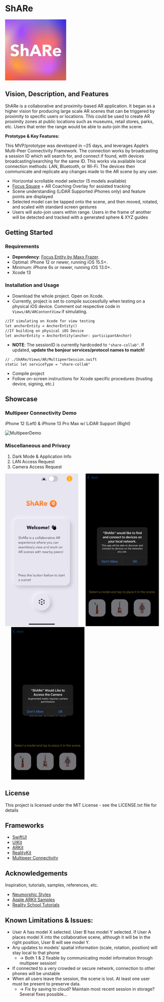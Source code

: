 # ShARe
<img src="/docs/images/icon.png" alt="Icon" title="AppIcon" width="200" height="200" />

## Vision, Description, and Features

ShARe is a collaborative and proximity-based AR application. It began as a higher vision for producing large scale AR scenes that can be triggered by proximity to specific users or locations. This could be used to create AR proximity zones at public locations such as museums, retail stores, parks, etc. Users that enter the range would be able to auto-join the scene.

**Prototype & Key Features:**

This MVP/prototype was developed in ~25 days, and leverages Apple’s Multi-Peer Connectivity Framework. The connection works by broadcasting a session ID which will search for, and connect if found, with devices broadcasting/searching for the same ID. This works via available local connection methods: LAN, Bluetooth, or Wi-Fi. The devices then communicate and replicate any changes made to the AR scene by any user.

* Horizontal scrollable model selector (5 models available)
* [Focus Square](https://github.com/maxxfrazer/FocusEntity) + AR Coaching Overlay for assisted tracking
* Scene understanding (LiDAR Supported iPhones only) and feature points are displayed 
* Selected model can be tapped onto the scene, and then moved, rotated, and scaled with standard screen gestures
* Users will auto-join users within range. Users in the frame of another will be detected and tracked with a generated sphere & XYZ guides


## Getting Started

### Requirements

* **Dependency**: [Focus Entity by Maxx Frazer](https://github.com/maxxfrazer/FocusEntity).
* Optimal: iPhone 12 or newer, running iOS 15.5+. 
* Minimum: iPhone 6s or newer, running iOS 13.0+.
* Xcode 13

### Installation and Usage

* Download the whole project. Open on Xcode.
* Currently, project is set to compile successfully when testing on a physical iOS device. Comment out respective code in `Views/AR/ARContentView` if simulating.
```
//If simulating on Xcode for view testing
let anchorEntity = AnchorEntity()
//If building on physical iOS Device
let anchorEntity = AnchorEntity(anchor: participantAnchor)
```
* **NOTE**: The sessionID is currently hardcoded to `"share-collab"`. If updated, **update the bonjour services/protocol names to match!**
```
// ./ShARe/Views/AR/MultipeerSession.swift
static let serviceType = "share-collab"
```
* Compile project
* Follow on-screen instructions for Xcode specific procedures (trusting device, signing, etc.)

## Showcase
### Multipeer Connectivity Demo
iPhone 12 (Left) & iPhone 13 Pro Max w/ LiDAR Support (Right)

<img src="/docs/gifs/multipeer_demo.gif" alt="MultipeerDemo" title="MultipeerDemo" width="600" height="550" /> 

### Miscellaneous and Privacy
1. Dark Mode & Application Info
2. LAN Access Request
3. Camera Access Request
<p float="left">
  <img src="/docs/gifs/dark_mode_demo.gif" alt="DarkMode" title="DarkMode" width="240" height="500" />
  &nbsp;&nbsp;&nbsp;&nbsp;
  <img src="/docs/images/LAN_access.jpeg" alt="LAN" title="LANAccess" width="240" height="500" /> 
  &nbsp;&nbsp;&nbsp;&nbsp;
  <img src="/docs/images/camera_access.jpeg" alt="Camera" title="CameraAccess" width="240" height="500" /> 
</p>


## License
This project is licensed under the MIT License - see the LICENSE.txt file for details

## Frameworks
* [SwiftUI](https://developer.apple.com/documentation/swiftui/)
* [UIKit](https://developer.apple.com/documentation/uikit/)
* [ARKit](https://developer.apple.com/documentation/arkit/)
* [RealityKit](https://developer.apple.com/documentation/realitykit/)
* [Multipeer Connectivity](https://developer.apple.com/documentation/multipeerconnectivity)

## Acknowledgements
Inspiration, tutorials, samples, references, etc.
* [Neumorphic Styles](https://www.hackingwithswift.com/articles/213/how-to-build-neumorphic-designs-with-swiftui)
* [Apple ARKit Samples](https://developer.apple.com/documentation/arkit/)
* [Reality School Tutorials](https://www.youtube.com/c/realityschool/videos)

## Known Limitations & Issues:
* User A has model X selected. User B has model Y selected. If User A places model X into the collaborative scene, although it will be in the right position, User B will see model Y.
* Any updates to models’ spatial information (scale, rotation, position) will stay local to that phone
  * -> Both 1 & 2 fixable by communicating model information through multipeer session!
* If connected to a very crowded or secure network, connection to other phones will be unstable
* When all users leave the session, the scene is lost. At least one user must be present to preserve data.
  * -> Fix by saving to cloud? Maintain most recent session in storage? Several fixes possible...
